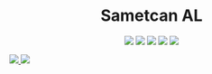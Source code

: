 <h1 align="center">Sametcan AL</h1>

<p align="center">
  <a href="https://www.hackerrank.com/sametcanal53"><img src="https://img.shields.io/badge/-Hackerrank-2EC866?style=for-the-badge&logo=HackerRank&logoColor=white"></a>
  <a href="https://www.instagram.com/sametcanal53/"><img src="https://img.shields.io/badge/Instagram-E4405F?style=for-the-badge&logo=instagram&logoColor=white"></a>
  <a href="https://www.linkedin.com/in/sametcanal53/"><img src="https://img.shields.io/badge/LinkedIn-0077B5?style=for-the-badge&logo=linkedin&logoColor=white"></a>
  <a href="mailto:sametcanal53@gmail.com"><img src="https://img.shields.io/badge/Gmail-D14836?style=for-the-badge&logo=gmail&logoColor=white"></a>
  <a href="https://www.sametcanal.com"><img src="https://img.shields.io/badge/sametcanal.com-000000?style=for-the-badge&logo=About.website&logoColor=white"></a>
</p>

<a href="https://github.com/sametcanal53">
  <img src="https://github-readme-stats.vercel.app/api?username=sametcanal53&show_icons=true&theme=dark&hide_border=true" />
  <img src="https://github-readme-stats.vercel.app/api/top-langs/?username=sametcanal53&layout=compact&langs_count=10&theme=dark&hide_border=true" />
</a>

